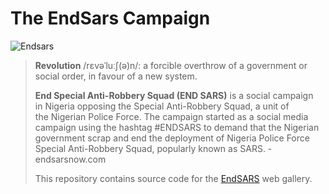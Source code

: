 # The EndSars Campaign

![Endsars](https://raw.githubusercontent.com/MartinsOnuoha/EndSARS/master/media/images/1.jpg)

> **Revolution** /rɛvəˈluːʃ(ə)n/: a forcible overthrow of a government or social order, in favour of a new system.
>
> **End Special Anti-Robbery Squad (END SARS)** is a social campaign in Nigeria opposing the Special Anti-Robbery Squad, a unit of the Nigerian Police Force. The campaign started as a social media campaign using the hashtag #ENDSARS to demand that the Nigerian government scrap and end the deployment of Nigeria Police Force Special Anti-Robbery Squad, popularly known as SARS. - endsarsnow.com
>
> This repository contains source code for the [EndSARS](www.endsars.website) web gallery.
